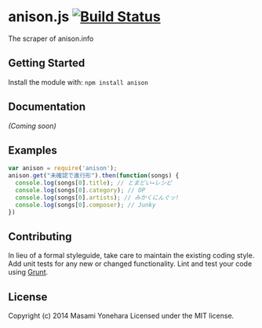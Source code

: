 # anison.js [![Build Status](https://secure.travis-ci.org/hdemon/anison.js.png?branch=master)](http://travis-ci.org/hdemon/anison.js)

The scraper of anison.info

## Getting Started
Install the module with: `npm install anison`

## Documentation
_(Coming soon)_

## Examples
```javascript
var anison = require('anison');
anison.get("未確認で進行形").then(function(songs) {
  console.log(songs[0].title); // とまどい→レシピ
  console.log(songs[0].category); // OP
  console.log(songs[0].artists); // みかくにんぐッ!
  console.log(songs[0].composer); // Junky
})
```

## Contributing
In lieu of a formal styleguide, take care to maintain the existing coding style. Add unit tests for any new or changed functionality. Lint and test your code using [Grunt](http://gruntjs.com/).

## License
Copyright (c) 2014 Masami Yonehara
Licensed under the MIT license.
